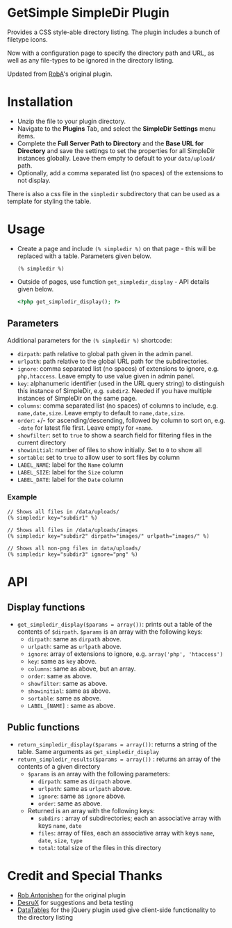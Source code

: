 # GetSimple SimpleDir Plugin
Provides a CSS style-able directory listing. The plugin includes a bunch of filetype icons.

Now with a configuration page to specify the directory path and URL, as well as any file-types to be ignored in the directory listing.

Updated from [RobA](http://get-simple.info/extend/plugin/simpledir/254/)'s original plugin.

# Installation
* Unzip the file to your plugin directory.
* Navigate to the **Plugins** Tab, and select the **SimpleDir Settings** menu items.
* Complete the **Full Server Path to Directory** and the **Base URL for Directory** and save the settings to set the properties for all SimpleDir instances globally. Leave them empty to default to your `data/upload/` path.
* Optionally, add a comma separated list (no spaces) of the extensions to not display.

There is also a css file in the `simpledir` subdirectory that can be used as a template for styling the table.

# Usage
* Create a page and include `(% simpledir %)` on that page - this will be replaced with a table. Parameters given below.

    ```
    (% simpledir %)
    ```
* Outside of pages, use function `get_simpledir_display` - API details given below.

    ```php
    <?php get_simpledir_display(); ?>
    ```

## Parameters
Additional parameters for the `(% simpledir %)` shortcode:

* `dirpath`: path relative to global path given in the admin panel.
* `urlpath`: path relative to the global URL path for the subdirectories.
* `ignore`: comma separated list (no spaces) of extensions to ignore, e.g. `php,htaccess`.  Leave empty to use value given in admin panel.
* `key`: alphanumeric identifier (used in the URL query string) to distinguish this instance of SimpleDir, e.g. `subdir2`. Needed if you have multiple instances of SimpleDir on the same page.
* `columns`: comma separated list (no spaces) of columns to include, e.g. `name,date,size`. Leave empty to default to `name,date,size`.
* `order`: +/- for ascending/descending, followed by column to sort on, e.g. `-date` for latest file first. Leave empty for `+name`.
* `showfilter`: set to `true` to show a search field for filtering files in the current directory
* `showinitial`: number of files to show initially. Set to `0` to show all
* `sortable`: set to `true` to allow user to sort files by column
* `LABEL_NAME`: label for the `Name` column
* `LABEL_SIZE`: label for the `Size` column
* `LABEL_DATE`: label for the `Date` column

### Example
```
// Shows all files in /data/uploads/
(% simpledir key="subdir1" %)

// Shows all files in /data/uploads/images
(% simpledir key="subdir2" dirpath="images/" urlpath="images/" %)

// Shows all non-png files in data/uploads/
(% simpledir key="subdir3" ignore="png" %)
```

# API
## Display functions
* `get_simpledir_display($params = array())`: prints out a table of the contents of `$dirpath`.
  `$params` is an array with the following keys:
  * `dirpath`: same as `dirpath` above.
  * `urlpath`: same as `urlpath` above.
  * `ignore`: array of extensions to ignore, e.g. `array('php', 'htaccess')`
  * `key`: same as `key` above.
  * `columns`: same as above, but an array.
  * `order`: same as above.
  * `showfilter`: same as above.
  * `showinitial`: same as above.
  * `sortable`: same as above.
  * `LABEL_[NAME]` : same as above.

## Public functions
* `return_simpledir_display($params = array())`: returns a string of the table. Same arguments as `get_simpledir_display`
* `return_simpledir_results($params = array())` : returns an array of the contents of a given directory
  * `$params` is an array with the following parameters:
    * `dirpath`: same as `dirpath` above.
    * `urlpath`: same as `urlpath` above.
    * `ignore`: same as `ignore` above.
    * `order`: same as above.
  * Returned is an array with the following keys:
    * `subdirs` : array of subdirectories; each an associative array with keys `name`, `date`
    * `files`: array of files, each an associative array with keys `name`, `date`, `size`, `type`
    * `total`: total size of the files in this directory

# Credit and Special Thanks
* [Rob Antonishen](http://ffaat.poweredbyclear.com/) for the original plugin
* [DesruX](http://get-simple.info/forums/member.php?action=profile&uid=35504) for suggestions and beta testing
* [DataTables](https://datatables.net/) for the jQuery plugin used give client-side functionality to the directory listing